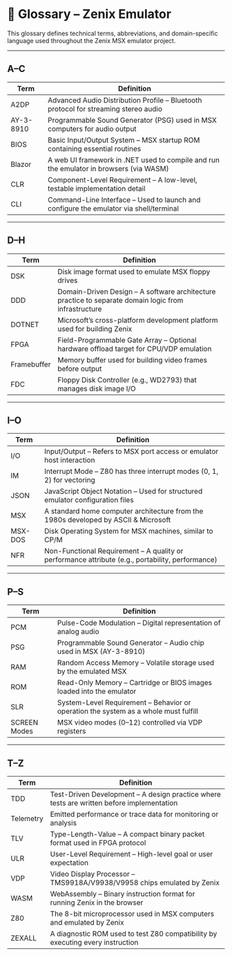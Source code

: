 # 📖 Glossary – Zenix Emulator

This glossary defines technical terms, abbreviations, and domain-specific language used throughout the Zenix MSX emulator project.

---

## A–C

| Term | Definition |
|------|------------|
| A2DP | Advanced Audio Distribution Profile – Bluetooth protocol for streaming stereo audio |
| AY-3-8910 | Programmable Sound Generator (PSG) used in MSX computers for audio output |
| BIOS | Basic Input/Output System – MSX startup ROM containing essential routines |
| Blazor | A web UI framework in .NET used to compile and run the emulator in browsers (via WASM) |
| CLR | Component-Level Requirement – A low-level, testable implementation detail |
| CLI | Command-Line Interface – Used to launch and configure the emulator via shell/terminal |

---

## D–H

| Term | Definition |
|------|------------|
| DSK | Disk image format used to emulate MSX floppy drives |
| DDD | Domain-Driven Design – A software architecture practice to separate domain logic from infrastructure |
| DOTNET | Microsoft’s cross-platform development platform used for building Zenix |
| FPGA | Field-Programmable Gate Array – Optional hardware offload target for CPU/VDP emulation |
| Framebuffer | Memory buffer used for building video frames before output |
| FDC | Floppy Disk Controller (e.g., WD2793) that manages disk image I/O |

---

## I–O

| Term | Definition |
|------|------------|
| I/O | Input/Output – Refers to MSX port access or emulator host interaction |
| IM | Interrupt Mode – Z80 has three interrupt modes (0, 1, 2) for vectoring |
| JSON | JavaScript Object Notation – Used for structured emulator configuration files |
| MSX | A standard home computer architecture from the 1980s developed by ASCII & Microsoft |
| MSX-DOS | Disk Operating System for MSX machines, similar to CP/M |
| NFR | Non-Functional Requirement – A quality or performance attribute (e.g., portability, performance) |

---

## P–S

| Term | Definition |
|------|------------|
| PCM | Pulse-Code Modulation – Digital representation of analog audio |
| PSG | Programmable Sound Generator – Audio chip used in MSX (AY-3-8910) |
| RAM | Random Access Memory – Volatile storage used by the emulated MSX |
| ROM | Read-Only Memory – Cartridge or BIOS images loaded into the emulator |
| SLR | System-Level Requirement – Behavior or operation the system as a whole must fulfill |
| SCREEN Modes | MSX video modes (0–12) controlled via VDP registers |

---

## T–Z

| Term | Definition |
|------|------------|
| TDD | Test-Driven Development – A design practice where tests are written before implementation |
| Telemetry | Emitted performance or trace data for monitoring or analysis |
| TLV | Type-Length-Value – A compact binary packet format used in FPGA protocol |
| ULR | User-Level Requirement – High-level goal or user expectation |
| VDP | Video Display Processor – TMS9918A/V9938/V9958 chips emulated by Zenix |
| WASM | WebAssembly – Binary instruction format for running Zenix in the browser |
| Z80 | The 8-bit microprocessor used in MSX computers and emulated by Zenix |
| ZEXALL | A diagnostic ROM used to test Z80 compatibility by executing every instruction |

